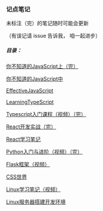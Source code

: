 ### 记点笔记

  未标注（完）的笔记随时可能会更新

（有误记请 issue 告诉我， 咱一起进步）



##### 目录：

[你不知道的JavaScript上（完）](https://github.com/boenfu/BoenNote/blob/master/%E4%BD%A0%E4%B8%8D%E7%9F%A5%E9%81%93%E7%9A%84JavaScript%E4%B8%8A%EF%BC%88%E5%AE%8C%EF%BC%89.md)

[你不知道的JavaScript中](https://github.com/boenfu/BoenNote/blob/master/%E4%BD%A0%E4%B8%8D%E7%9F%A5%E9%81%93%E7%9A%84JavaScript%E4%B8%AD.md)

[EffectiveJavaScript](https://github.com/boenfu/BoenNote/blob/master/EffectiveJavaScript.md)

[LearningTypeScript](https://github.com/boenfu/BoenNote/blob/master/LearningTypeScript.md)

[Typescript入门课程（视频）（完）](https://github.com/boenfu/BoenNote/blob/master/Typescript%E5%85%A5%E9%97%A8%E8%AF%BE%E7%A8%8B%EF%BC%88%E8%A7%86%E9%A2%91%EF%BC%89%EF%BC%88%E5%AE%8C%EF%BC%89.md)

[React开发实战（完）](https://github.com/boenfu/BoenNote/blob/master/React%E5%BC%80%E5%8F%91%E5%AE%9E%E6%88%98%EF%BC%88%E5%AE%8C%EF%BC%89.md)

[React学习笔记](https://github.com/boenfu/BoenNote/blob/master/React%E5%AD%A6%E4%B9%A0%E7%AC%94%E8%AE%B0.md)

[Python入门与进阶（视频）（完）](https://github.com/boenfu/BoenNote/blob/master/Python%E5%85%A5%E9%97%A8%E4%B8%8E%E8%BF%9B%E9%98%B6%EF%BC%88%E8%A7%86%E9%A2%91%EF%BC%89%EF%BC%88%E5%AE%8C%EF%BC%89/Python%E5%85%A5%E9%97%A8.md)

[Flask框架（视频）](
https://github.com/boenfu/BoenNote/blob/master/Flask%E6%A1%86%E6%9E%B6%EF%BC%88%E8%A7%86%E9%A2%91%EF%BC%89/Flask%E6%A1%86%E6%9E%B6.md)

[CSS世界](https://github.com/boenfu/BoenNote/blob/master/CSS世界.md)

[Linux学习笔记（视频）](https://github.com/boenfu/BoenNote/blob/master/Linux%E5%AD%A6%E4%B9%A0%E7%AC%94%E8%AE%B0%EF%BC%88%E8%A7%86%E9%A2%91%EF%BC%89.md)

[Linux服务器搭建开发环境](https://github.com/boenfu/BoenNote/blob/master/Linux服务器搭建开发环境.md)